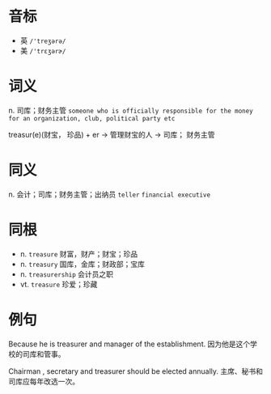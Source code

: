 # 音标

- 英 `/'treʒərə/`
- 美 `/'trɛʒərɚ/`

# 词义

n. 司库；财务主管
`someone who is officially responsible for the money for an organization, club, political party etc`



treasur(e)(财宝， 珍品) + er → 管理财宝的人 → 司库； 财务主管

# 同义

n. 会计；司库；财务主管；出纳员
`teller` `financial executive`

# 同根

- n. `treasure` 财富，财产；财宝；珍品
- n. `treasury` 国库，金库；财政部；宝库
- n. `treasurership` 会计员之职
- vt. `treasure` 珍爱；珍藏

# 例句

Because he is treasurer and manager of the establishment.
因为他是这个学校的司库和管事。

Chairman , secretary and treasurer should be elected annually.
主席、秘书和司库应每年改选一次。


